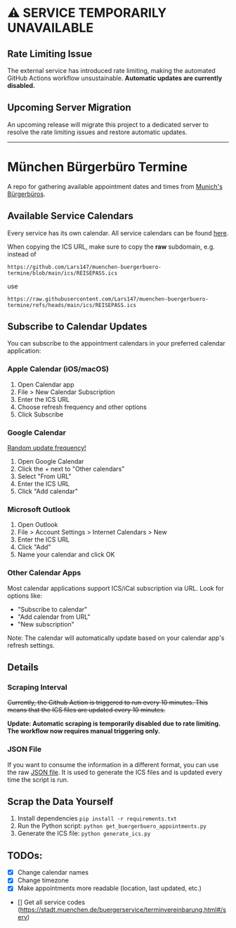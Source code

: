 # ⚠️ SERVICE TEMPORARILY UNAVAILABLE

## Rate Limiting Issue
The external service has introduced rate limiting, making the automated GitHub Actions workflow unsustainable. **Automatic updates are currently disabled.**

## Upcoming Server Migration
An upcoming release will migrate this project to a dedicated server to resolve the rate limiting issues and restore automatic updates.

---

# München Bürgerbüro Termine
A repo for gathering available appointment dates and times from [Munich's Bürgerbüros](https://stadt.muenchen.de/buergerservice/terminvereinbarung.html#/services/1063453).

## Available Service Calendars
Every service has its own calendar. All service calendars can be found [here](https://github.com/Lars147/muenchen-buergerbuero-termine/tree/main/ics).

When copying the ICS URL, make sure to copy the **raw** subdomain, e.g. instead of

```
https://github.com/Lars147/muenchen-buergerbuero-termine/blob/main/ics/REISEPASS.ics
```
use
```
https://raw.githubusercontent.com/Lars147/muenchen-buergerbuero-termine/refs/heads/main/ics/REISEPASS.ics
```

## Subscribe to Calendar Updates
You can subscribe to the appointment calendars in your preferred calendar application:

### Apple Calendar (iOS/macOS)
1. Open Calendar app
2. File > New Calendar Subscription
3. Enter the ICS URL
4. Choose refresh frequency and other options
5. Click Subscribe

### Google Calendar
[Random update frequency!](https://gist.github.com/gene1wood/02ed0d36f62d791518e452f55344240d)
1. Open Google Calendar
2. Click the + next to "Other calendars"
3. Select "From URL"
4. Enter the ICS URL
5. Click "Add calendar"

### Microsoft Outlook
1. Open Outlook
2. File > Account Settings > Internet Calendars > New
3. Enter the ICS URL
4. Click "Add"
5. Name your calendar and click OK

### Other Calendar Apps
Most calendar applications support ICS/iCal subscription via URL. Look for options like:
- "Subscribe to calendar"
- "Add calendar from URL"
- "New subscription"

Note: The calendar will automatically update based on your calendar app's refresh settings.

## Details
### Scraping Interval
~~Currently, the Github Action is triggered to run every 10 minutes. This means that the ICS files are updated every 10 minutes.~~

**Update: Automatic scraping is temporarily disabled due to rate limiting. The workflow now requires manual triggering only.**

### JSON File
If you want to consume the information in a different format, you can use the raw [JSON file](appointments.json). It is used to generate the ICS files and is updated every time the script is run.

## Scrap the Data Yourself
1. Install dependencies `pip install -r requirements.txt`
2. Run the Python script: `python get_buergerbuero_appointments.py`
3. Generate the ICS file: `python generate_ics.py`

## TODOs:
- [x] Change calendar names
- [x] Change timezone
- [x] Make appointments more readable (location, last updated, etc.)
- [] Get all service codes (https://stadt.muenchen.de/buergerservice/terminvereinbarung.html#/serv)
